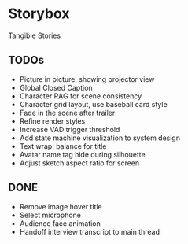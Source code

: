 # Storybox

Tangible Stories

## TODOs

- Picture in picture, showing projector view
- Global Closed Caption
- Character RAG for scene consistency
- Character grid layout, use baseball card style
- Fade in the scene after trailer
- Refine render styles
- Increase VAD trigger threshold
- Add state machine visualization to system design
- Text wrap: balance for title
- Avatar name tag hide during silhouette
- Adjust sketch aspect ratio for screen

## DONE

- Remove image hover title
- Select microphone
- Audience face animation
- Handoff interview transcript to main thread
